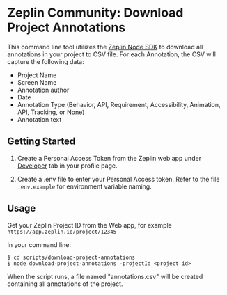 # Zeplin Community: Download Project Annotations

This command line tool utilizes the [Zeplin Node SDK](https://github.com/zeplin/javascript-sdk) to download all annotations in your project to CSV file. For each Annotation, the CSV will capture the following data:

* Project Name
* Screen Name
* Annotation author
* Date
* Annotation Type (Behavior, API, Requirement, Accessibility, Animation, API, Tracking, or None)
* Annotation text

## Getting Started

1. Create a Personal Access Token from the Zeplin web app under [Developer](https://app.zeplin.io/profile/developer) tab in your profile page.

2. Create a .env file to enter your Personal Access token. Refer to the file `.env.example` for environment variable naming.

## Usage
Get your Zeplin Project ID from the Web app, for example `https://app.zeplin.io/project/12345`

In your command line:

```console
$ cd scripts/download-project-annotations
$ node download-project-annotations -projectId <project id>
```

When the script runs, a  file named "annotations.csv" will be created containing all annotations of the project.